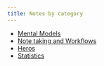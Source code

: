 ```yaml
---
title: Notes by category
---
```


- [Mental Models](mental_models)
- [Note taking and Workflows](note_taking_and_workflows)
- [Heros](heros)
- [Statistics](statistics)